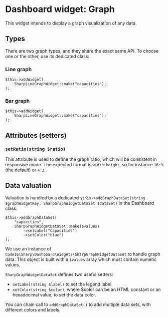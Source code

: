 # Dashboard widget: Graph

This widget intends to display a graph visualization of any data.

## Types

There are two graph types, and they share the exact same API. To choose one or the other, use its dedicated class:

### Line graph

    $this->addWidget(
        SharpLineGraphWidget::make("capacities");
    );


### Bar graph

    $this->addWidget(
        SharpLineGraphWidget::make("capacities");
    );


## Attributes (setters)

### `setRatio(string $ratio)`

This attribute is used to define the graph ratio, which will be consistent in responsive mode. The expected format is `width:height`, so for instance `16:9` (the default) or `4:3`.


## Data valuation

Valuation is handled by a dedicated `$this->addGraphDataSet(string $graphWidgetKey, SharpGraphWidgetDataSet $dataSet)` in the Dashboard class:

    $this->addGraphDataSet(
        "capacities",
        SharpGraphWidgetDataSet::make($values)
            ->setLabel("Capacities")
            ->setColor("blue")
    );

We use an instance of `Code16\Sharp\Dashboard\Widgets\SharpGraphWidgetDataSet` to handle graph data. This object is built with a `$values` array which must contain numeric values.

`SharpGraphWidgetDataSet` defines two useful setters:

- `setLabel(string $label)` to set the legend label
- `setColor(string $color)`, where $color can be an HTML constant or an hexadecimal value, to set the data color.

You can chain call to `addGraphDataSet()` to add multiple data sets, with different colors and labels.